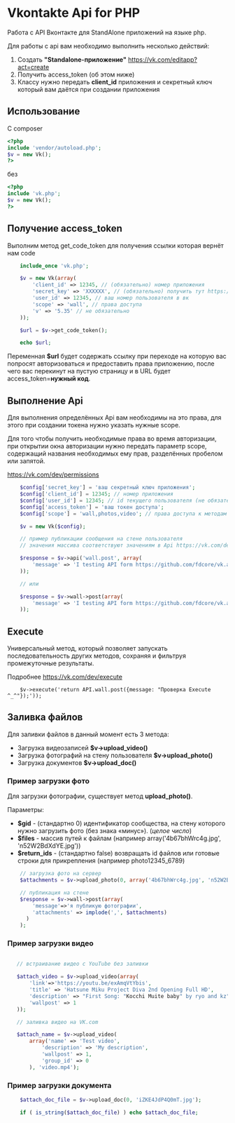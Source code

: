 Vkontakte Api for PHP
======================

Работа с API Вконтакте для StandAlone приложений на языке php.

Для работы с api вам необходимо выполнить несколько действий:

1. Создать **"Standalone-приложение"** https://vk.com/editapp?act=create
2. Получить access_token (об этом ниже)
3. Классу нужно передать **client_id** приложения и секретный ключ который вам даётся при создании приложения

## Использование

C composer

```php
<?php
include 'vendor/autoload.php';
$v = new Vk();
?>
```

без

```php
<?php
include 'vk.php';
$v = new Vk();
?>
```


## Получение access_token

Выполним метод get_code_token для получения ссылки которая вернёт нам code

```php
	include_once 'vk.php';

	$v = new Vk(array(
		'client_id' => 12345, // (обязательно) номер приложения
		'secret_key' => 'XXXXXX', // (обязательно) получить тут https://vk.com/editapp?id=12345&section=options где 12345 - client_id
		'user_id' => 12345, // ваш номер пользователя в вк
		'scope' => 'wall', // права доступа
		'v' => '5.35' // не обязательно
	));

	$url = $v->get_code_token();

	echo $url;
```

Переменная **$url** будет содержать ссылку при переходе на которую вас попросят авторизоваться и предоставить права приложению, после чего вас перекинут на пустую страницу и в URL будет access_token=**нужный код**.

## Выполнение Api

Для выполнения определённых Api вам необходимы на это права, для этого при создании токена нужно указать нужные scope.

Для того чтобы получить необходимые права во время авторизации, при открытии окна авторизации нужно передать параметр scope, содержащий названия необходимых ему прав, разделённых пробелом или запятой.

https://vk.com/dev/permissions

```php
	$config['secret_key'] = 'ваш секретный ключ приложения';
	$config['client_id'] = 12345; // номер приложения
	$config['user_id'] = 12345; // id текущего пользователя (не обязательно)
	$config['access_token'] = 'ваш токен доступа';
	$config['scope'] = 'wall,photos,video'; // права доступа к методам (для генерации токена)

	$v = new Vk($config);

	// пример публикации сообщения на стене пользователя
	// значения массива соответствуют значениям в Api https://vk.com/dev/wall.post

	$response = $v->api('wall.post', array(
	    'message' => 'I testing API form https://github.com/fdcore/vk.api'
	));

	// или

	$response = $v->wall->post(array(
	    'message' => 'I testing API form https://github.com/fdcore/vk.api'
	));
```

## Execute

Универсальный метод, который позволяет запускать последовательность других методов, сохраняя и фильтруя промежуточные результаты.

Подробнее https://vk.com/dev/execute


```
	$v->execute('return API.wall.post({message: "Проверка Execute ^_^"});'));
```

## Заливка файлов

Для заливки файлов в данный момент есть 3 метода:

- Загрузка видеозаписей **$v->upload_video()**
- Загрузка фотографий на стену пользователя **$v->upload_photo()**
- Загрузка документов **$v->upload_doc()**

### Пример загрузки фото

Для загрузки фотографии, существует метод **upload_photo()**.

Параметры:

- **$gid** - (стандартно 0) идентификатор сообщества, на стену которого нужно загрузить фото (без знака «минус»). (*целое число*)
- **$files** - массив путей к файлам (например array('4b67bhWrc4g.jpg', 'n52W2BdXdYE.jpg'))
- **$return_ids** - (стандартно false) возвращать id файлов или готовые строки для прикрепления (например photo12345_6789)

```php
    // загрузка фото на сервер
    $attachments = $v->upload_photo(0, array('4b67bhWrc4g.jpg', 'n52W2BdXdYE.jpg'));

    // публикация на стене
    $response = $v->wall->post(array(
        'message'=>'я публикую фотографии',
        'attachments' => implode(',', $attachments)
      )
    );

```

### Пример загрузки видео

```php

   // встраивание видео с YouTube без заливки

   $attach_video = $v->upload_video(array(
       'link'=>'https://youtu.be/exAmqVtYbis',
       'title' => 'Hatsune Miku Project Diva 2nd Opening Full HD',
       'description' => "First Song: "Kocchi Muite baby" by ryo and kz",
       'wallpost' => 1
   ));

   // заливка видео на VK.com

   $attach_name = $v->upload_video(
       array('name' => 'Test video',
           'description' => 'My description',
           'wallpost' => 1,
           'group_id' => 0
       ), 'video.mp4');

```

### Пример загрузки документа

```php
    $attach_doc_file = $v->upload_doc(0, 'iZKE4JdP4Q0mT.jpg');

    if ( is_string($attach_doc_file) ) echo $attach_doc_file;

```
